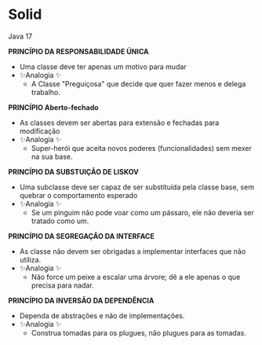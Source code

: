 # Solid
Java 17


**PRINCÍPIO DA RESPONSABILIDADE ÚNICA**
- Uma classe deve ter apenas um motivo para mudar
- ✨Analogia ✨ 
  - A Classe "Preguiçosa" que decide que quer fazer menos e delega trabalho.

**PRINCÍPIO Aberto-fechado**
- As classes devem ser abertas para extensão e fechadas para modificação
- ✨Analogia ✨
    - Super-herói que aceita novos poderes (funcionalidades) sem mexer na sua base.

**PRINCÍPIO DA SUBSTUIÇÃO DE LISKOV**
- Uma subclasse deve ser capaz de ser substituída pela classe base, sem quebrar o comportamento esperado
- ✨Analogia ✨
    - Se um pinguim não pode voar como um pássaro, ele não deveria ser tratado como um.

**PRINCÍPIO DA SEGREGAÇÃO DA INTERFACE**
- As classe não devem ser obrigadas a implementar interfaces que não utiliza.
- ✨Analogia ✨
    - Não force um peixe a escalar uma árvore; dê a ele apenas o que precisa para nadar.

**PRINCÍPIO DA INVERSÃO DA DEPENDÊNCIA**
- Dependa de abstrações e não de implementações.
- ✨Analogia ✨
    - Construa tomadas para os plugues, não plugues para as tomadas.